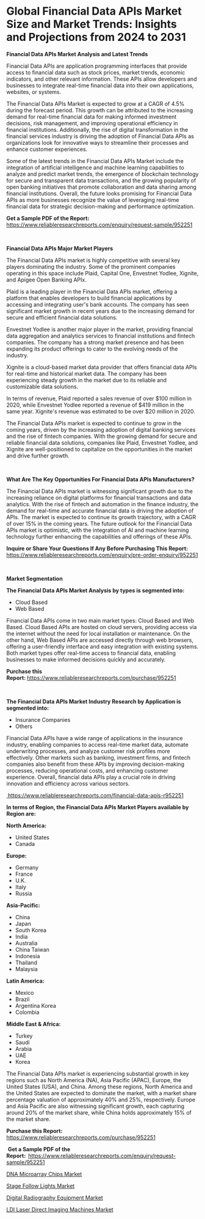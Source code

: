 <p><h1>Global Financial Data APIs Market Size and Market Trends: Insights and Projections from 2024 to 2031</h1></p><p><strong>Financial Data APIs Market Analysis and Latest Trends</strong></p>
<p><p>Financial Data APIs are application programming interfaces that provide access to financial data such as stock prices, market trends, economic indicators, and other relevant information. These APIs allow developers and businesses to integrate real-time financial data into their own applications, websites, or systems.</p><p>The Financial Data APIs Market is expected to grow at a CAGR of 4.5% during the forecast period. This growth can be attributed to the increasing demand for real-time financial data for making informed investment decisions, risk management, and improving operational efficiency in financial institutions. Additionally, the rise of digital transformation in the financial services industry is driving the adoption of Financial Data APIs as organizations look for innovative ways to streamline their processes and enhance customer experiences.</p><p>Some of the latest trends in the Financial Data APIs Market include the integration of artificial intelligence and machine learning capabilities to analyze and predict market trends, the emergence of blockchain technology for secure and transparent data transactions, and the growing popularity of open banking initiatives that promote collaboration and data sharing among financial institutions. Overall, the future looks promising for Financial Data APIs as more businesses recognize the value of leveraging real-time financial data for strategic decision-making and performance optimization.</p></p>
<p><strong>Get a Sample PDF of the Report:&nbsp;</strong> <a href="https://www.reliableresearchreports.com/enquiry/request-sample/952251">https://www.reliableresearchreports.com/enquiry/request-sample/952251</a></p>
<p>&nbsp;</p>
<p><strong>Financial Data APIs Major Market Players</strong></p>
<p><p>The Financial Data APIs market is highly competitive with several key players dominating the industry. Some of the prominent companies operating in this space include Plaid, Capital One, Envestnet Yodlee, Xignite, and Apigee Open Banking APIx.</p><p>Plaid is a leading player in the Financial Data APIs market, offering a platform that enables developers to build financial applications by accessing and integrating user's bank accounts. The company has seen significant market growth in recent years due to the increasing demand for secure and efficient financial data solutions.</p><p>Envestnet Yodlee is another major player in the market, providing financial data aggregation and analytics services to financial institutions and fintech companies. The company has a strong market presence and has been expanding its product offerings to cater to the evolving needs of the industry.</p><p>Xignite is a cloud-based market data provider that offers financial data APIs for real-time and historical market data. The company has been experiencing steady growth in the market due to its reliable and customizable data solutions.</p><p>In terms of revenue, Plaid reported a sales revenue of over $100 million in 2020, while Envestnet Yodlee reported a revenue of $419 million in the same year. Xignite's revenue was estimated to be over $20 million in 2020.</p><p>The Financial Data APIs market is expected to continue to grow in the coming years, driven by the increasing adoption of digital banking services and the rise of fintech companies. With the growing demand for secure and reliable financial data solutions, companies like Plaid, Envestnet Yodlee, and Xignite are well-positioned to capitalize on the opportunities in the market and drive further growth.</p></p>
<p>&nbsp;</p>
<p><strong>What Are The Key Opportunities For Financial Data APIs Manufacturers?</strong></p>
<p><p>The Financial Data APIs market is witnessing significant growth due to the increasing reliance on digital platforms for financial transactions and data analytics. With the rise of fintech and automation in the finance industry, the demand for real-time and accurate financial data is driving the adoption of APIs. The market is expected to continue its growth trajectory, with a CAGR of over 15% in the coming years. The future outlook for the Financial Data APIs market is optimistic, with the integration of AI and machine learning technology further enhancing the capabilities and offerings of these APIs.</p></p>
<p><strong>Inquire or Share Your Questions If Any Before Purchasing This Report:</strong> <a href="https://www.reliableresearchreports.com/enquiry/pre-order-enquiry/952251">https://www.reliableresearchreports.com/enquiry/pre-order-enquiry/952251</a></p>
<p>&nbsp;</p>
<p><strong>Market Segmentation</strong></p>
<p><strong>The Financial Data APIs Market Analysis by types is segmented into:</strong></p>
<p><ul><li>Cloud Based</li><li>Web Based</li></ul></p>
<p><p>Financial Data APIs come in two main market types: Cloud Based and Web Based. Cloud Based APIs are hosted on cloud servers, providing access via the internet without the need for local installation or maintenance. On the other hand, Web Based APIs are accessed directly through web browsers, offering a user-friendly interface and easy integration with existing systems. Both market types offer real-time access to financial data, enabling businesses to make informed decisions quickly and accurately.</p></p>
<p><strong>Purchase this Report:&nbsp;</strong><a href="https://www.reliableresearchreports.com/purchase/952251">https://www.reliableresearchreports.com/purchase/952251</a></p>
<p>&nbsp;</p>
<p><strong>The Financial Data APIs Market Industry Research by Application is segmented into:</strong></p>
<p><ul><li>Insurance Companies</li><li>Others</li></ul></p>
<p><p>Financial Data APIs have a wide range of applications in the insurance industry, enabling companies to access real-time market data, automate underwriting processes, and analyze customer risk profiles more effectively. Other markets such as banking, investment firms, and fintech companies also benefit from these APIs by improving decision-making processes, reducing operational costs, and enhancing customer experience. Overall, financial data APIs play a crucial role in driving innovation and efficiency across various sectors.</p></p>
<p><a href="https://www.reliableresearchreports.com/financial-data-apis-r952251">&nbsp;https://www.reliableresearchreports.com/financial-data-apis-r952251</a></p>
<p><strong>In terms of Region, the Financial Data APIs Market Players available by Region are:</strong></p>
<p>
    <p> <strong> North America: </strong>
        <ul>
            <li>United States</li>
            <li>Canada</li>
        </ul>
        </p> 
    <p> <strong> Europe: </strong>
        <ul>
            <li>Germany</li>
            <li>France</li>
            <li>U.K.</li>
            <li>Italy</li>
            <li>Russia</li>
        </ul>
        </p> 
    <p> <strong> Asia-Pacific: </strong>
        <ul>
            <li>China</li>
            <li>Japan</li>
            <li>South Korea</li>
            <li>India</li>
            <li>Australia</li>
            <li>China Taiwan</li>
            <li>Indonesia</li>
            <li>Thailand</li>
            <li>Malaysia</li>
        </ul>
        </p> 
    <p> <strong> Latin America: </strong>
        <ul>
            <li>Mexico</li>
            <li>Brazil</li>
            <li>Argentina Korea</li>
            <li>Colombia</li>
        </ul>
        </p> 
    <p> <strong> Middle East & Africa: </strong>
        <ul>
            <li>Turkey</li>
            <li>Saudi</li>
            <li>Arabia</li>
            <li>UAE</li>
            <li>Korea</li>
        </ul>
    </p>
    </p>
<p><p>The Financial Data APIs market is experiencing substantial growth in key regions such as North America (NA), Asia Pacific (APAC), Europe, the United States (USA), and China. Among these regions, North America and the United States are expected to dominate the market, with a market share percentage valuation of approximately 40% and 25%, respectively. Europe and Asia Pacific are also witnessing significant growth, each capturing around 20% of the market share, while China holds approximately 15% of the market share.</p></p>
<p><strong>Purchase this Report: </strong><a href="https://www.reliableresearchreports.com/purchase/952251">https://www.reliableresearchreports.com/purchase/952251</a></p>
<p>&nbsp;<strong>Get a Sample PDF of the Report:&nbsp;&nbsp;</strong><a href="https://www.reliableresearchreports.com/enquiry/request-sample/952251">https://www.reliableresearchreports.com/enquiry/request-sample/952251</a></p>
<p><strong></strong></p>
<p><p><a href="https://github.com/lbird53714/Market-Research-Report-List-5/blob/main/dna-microarray-chips-market.md">DNA Microarray Chips Market</a></p><p><a href="https://www.linkedin.com/pulse/future-trends-global-stage-follow-lights-market-insights-op1ve">Stage Follow Lights Market</a></p><p><a href="https://github.com/Krdamani25/Market-Research-Report-List-1/blob/main/digital-radiography-equipment-market.md">Digital Radiography Equipment Market</a></p><p><a href="https://www.linkedin.com/pulse/global-ldi-laser-direct-imaging-machines-market-trends-insights-uv1ze">LDI Laser Direct Imaging Machines Market</a></p></p>